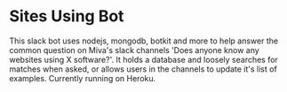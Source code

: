 # Sites Using Bot
This slack bot uses nodejs, mongodb, botkit and more to help answer the common question on Miva's slack channels 'Does anyone know any websites using X software?'. It holds a database and loosely searches for matches when asked, or allows users in the channels to update it's list of examples. Currently running on Heroku.
